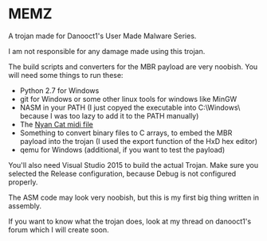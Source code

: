 # MEMZ
A trojan made for Danooct1's User Made Malware Series.

I am not responsible for any damage made using this trojan.

The build scripts and converters for the MBR payload are very noobish. You will need some things to run these:

 - Python 2.7 for Windows
 - git for Windows or some other linux tools for windows like MinGW
 - NASM in your PATH (I just copyed the executable into C:\Windows\ because I was too lazy to add it to the PATH manually)
 - The [Nyan Cat midi file](http://morganatmacsd.tumblr.com/post/7275362575/midi-file-for-nyan-cat-song)
 - Something to convert binary files to C arrays, to embed the MBR payload into the trojan (I used the export function of the HxD hex editor)
 - qemu for Windows (additional, if you want to test the payload)

You'll also need Visual Studio 2015 to build the actual Trojan. Make sure you selected the Release configuration, because Debug is not configured properly.

The ASM code may look very noobish, but this is my first big thing written in assembly.

If you want to know what the trojan does, look at my thread on danooct1's forum which I will create soon.
